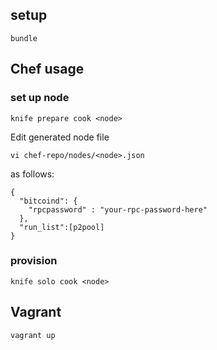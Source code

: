 ## setup

```
bundle
```

## Chef usage

### set up node

```
knife prepare cook <node>
```

Edit generated node file

    vi chef-repo/nodes/<node>.json

as follows:

```
{
  "bitcoind": {
    "rpcpassword" : "your-rpc-password-here"
  },
  "run_list":[p2pool]
}
```

### provision

```
knife solo cook <node>
```

## Vagrant

```
vagrant up
```
